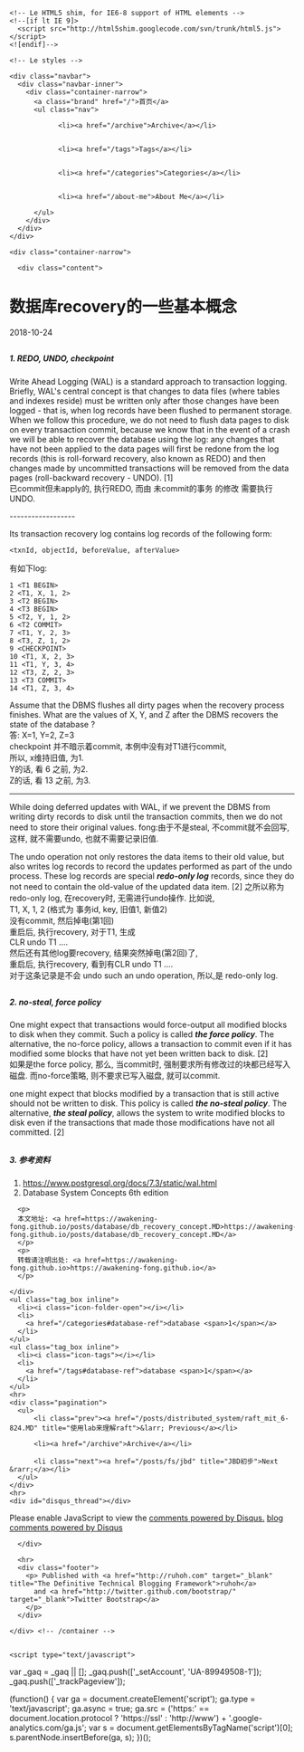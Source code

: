 <!DOCTYPE html>
<html lang="en">
  <head>
    <meta charset="utf-8">
    <title>数据库recovery的一些基本概念</title>
    <meta name="viewport" content="width=device-width, initial-scale=1.0">
    <meta name="author" content="awaken_ing">

    <!-- Le HTML5 shim, for IE6-8 support of HTML elements -->
    <!--[if lt IE 9]>
      <script src="http://html5shim.googlecode.com/svn/trunk/html5.js"></script>
    <![endif]-->

    <!-- Le styles -->
<link href='/assets/stylesheets/bootstrap.min-cda5ce8bd759b8186e71e4929410abbf.css' type='text/css' rel='stylesheet' media='all'>
<link href='/assets/stylesheets/style-e81fa375b231bedf6cb2dbc6653570cc.css' type='text/css' rel='stylesheet' media='all'>
<link href='/assets/stylesheets/google_prettify/sons-of-obsidian-afb0925bfa2d994f17dab93e13fbf999.css' type='text/css' rel='stylesheet' media='all'>
    <!-- Le fav and touch icons -->
  <!-- Update these with your own images
    <link rel="shortcut icon" href="images/favicon.ico">
    <link rel="apple-touch-icon" href="images/apple-touch-icon.png">
    <link rel="apple-touch-icon" sizes="72x72" href="images/apple-touch-icon-72x72.png">
    <link rel="apple-touch-icon" sizes="114x114" href="images/apple-touch-icon-114x114.png">
  -->
  </head>

  <body>

    <div class="navbar">
      <div class="navbar-inner">
        <div class="container-narrow">
          <a class="brand" href="/">首页</a>
          <ul class="nav">
              
                <li><a href="/archive">Archive</a></li>
              
              
                <li><a href="/tags">Tags</a></li>
              
              
                <li><a href="/categories">Categories</a></li>
              
              
                <li><a href="/about-me">About Me</a></li>
              
          </ul>
        </div>
      </div>
    </div>

    <div class="container-narrow">

      <div class="content">
        
<div class="page-header">
  <h1>数据库recovery的一些基本概念 </h1>
</div>

<div class="row-fluid post-full">
  <div class="span12">
    <div class="date">
      <span>2018-10-24</strong>
    </div>
    <div class="content">
      <h2 id="toc_0"><h5>1. REDO, UNDO, checkpoint</h4></h2>

<p>Write Ahead Logging (WAL) is a standard approach to transaction logging.  Briefly, WAL&#39;s central concept is that changes to data files (where tables and indexes reside) must be written only after those changes have been logged - that is, when log records have been flushed to permanent storage. When we follow this procedure, we do not need to flush data pages to disk on every transaction commit, because we know that in the event of a crash we will be able to recover the database using the log: any changes that have not been applied to the data pages will first be redone from the log records (this is roll-forward recovery, also known as REDO) and then changes made by uncommitted transactions will be removed from the data pages (roll-backward recovery - UNDO).  [1]<br>
已commit但未apply的, 执行REDO, 而由 未commit的事务 的修改 需要执行UNDO.   </p>

<p>------------------ </p>

<p>Its transaction recovery log contains log records of the following form:<br>
<code>
&lt;txnId, objectId, beforeValue, afterValue&gt;
</code></p>

<p>有如下log:</p>

<pre><code>1 &lt;T1 BEGIN&gt;
2 &lt;T1, X, 1, 2&gt;
3 &lt;T2 BEGIN&gt;
4 &lt;T3 BEGIN&gt;
5 &lt;T2, Y, 1, 2&gt;
6 &lt;T2 COMMIT&gt;
7 &lt;T1, Y, 2, 3&gt;
8 &lt;T3, Z, 1, 2&gt;
9 &lt;CHECKPOINT&gt;
10 &lt;T1, X, 2, 3&gt;
11 &lt;T1, Y, 3, 4&gt;
12 &lt;T3, Z, 2, 3&gt;
13 &lt;T3 COMMIT&gt;
14 &lt;T1, Z, 3, 4&gt;
</code></pre>

<p>Assume that the DBMS flushes all dirty pages when the recovery process finishes. What are the values of X, Y, and Z after the DBMS recovers the state of the database ?<br>
答: X=1, Y=2, Z=3<br>
checkpoint 并不暗示着commit, 本例中没有对T1进行commit,<br>
所以, x维持旧值, 为1.<br>
Y的话, 看 6 <T2 COMMIT> 之前, 为2.<br>
Z的话, 看 13 <T3 COMMIT>之前, 为3.  </p>

<hr>

<p>While doing deferred updates with WAL, if we prevent the DBMS from writing dirty records to disk until the transaction commits, then we do not need to store their original values.
fong:由于不是steal, 不commit就不会回写, 这样, 就不需要undo, 也就不需要记录旧值.</p>

<p>The undo operation not only restores the data items to their old value,
but also writes log records to record the updates performed as part of the undo process. These log records are special <strong><em>redo-only log</em></strong> records, since they do not need to contain the old-value of the updated data item. [2]
之所以称为 redo-only log, 在recovery时, 无需进行undo操作.
比如说,<br>
T1, X, 1, 2  (格式为 事务id, key, 旧值1, 新值2)<br>
没有commit, 然后掉电(第1回)<br>
重启后, 执行recovery, 对于T1, 生成<br>
CLR undo T1 ....<br>
然后还有其他log要recovery, 结果突然掉电(第2回)了,<br>
重启后, 执行recovery, 看到有CLR undo T1 ....<br>
对于这条记录是不会 undo such an undo operation, 所以,是 redo-only log.</p>

<h2 id="toc_1"><h5>2. no-steal, force policy</h4></h2>

<p>One might expect that transactions would force-output all modified blocks to disk when they commit. Such a policy is called <strong><em>the force policy</em></strong>. The alternative, the no-force policy, allows a transaction to commit even if it has modified some blocks that have not yet been written back to disk. [2]<br>
如果是the force policy, 那么, 当commit时, 强制要求所有修改过的块都已经写入磁盘. 而no-force策略, 则不要求已写入磁盘, 就可以commit.  </p>

<p>one might expect that blocks modified by a transaction that is still active should not be written to disk. This policy is called <strong><em>the no-steal policy</em></strong>. The alternative, <strong><em>the steal policy</em></strong>, allows the system to write modified blocks to disk even if the transactions that made those modifications have not all committed. [2]  </p>

<h2 id="toc_2"><h5>3. 参考资料</h4></h2>

<ol>
<li><a href="https://www.postgresql.org/docs/7.3/static/wal.html">https://www.postgresql.org/docs/7.3/static/wal.html</a></li>
<li>Database System Concepts 6th edition</li>
</ol>

	  <p>
	  本文地址: <a href=https://awakening-fong.github.io/posts/database/db_recovery_concept.MD>https://awakening-fong.github.io/posts/database/db_recovery_concept.MD</a>
	  </p>
	  <p>
	  转载请注明出处: <a href=https://awakening-fong.github.io>https://awakening-fong.github.io</a>
	  </p>
	  
    </div>
    <ul class="tag_box inline">
      <li><i class="icon-folder-open"></i></li>
      <li>
        <a href="/categories#database-ref">database <span>1</span></a>
      </li>
    </ul>
    <ul class="tag_box inline">
      <li><i class="icon-tags"></i></li>
      <li>
        <a href="/tags#database-ref">database <span>1</span></a>
      </li>
    </ul>
    <hr>
    <div class="pagination">
      <ul>
          <li class="prev"><a href="/posts/distributed_system/raft_mit_6-824.MD" title="使用lab来理解raft">&larr; Previous</a></li>

          <li><a href="/archive">Archive</a></li>

          <li class="next"><a href="/posts/fs/jbd" title="JBD初步">Next &rarr;</a></li>
      </ul>
    </div>
    <hr>
    <div id="disqus_thread"></div>
<script>
    var disqus_developer = 1;
    var disqus_shortname = 'awakening-fong'; // required: replace example with your forum shortname
    /* * * DON'T EDIT BELOW THIS LINE * * */
    (function() {
        var dsq = document.createElement('script'); dsq.type = 'text/javascript'; dsq.async = true;
        dsq.src = '//' + disqus_shortname + '.disqus.com/embed.js';
        (document.getElementsByTagName('head')[0] || document.getElementsByTagName('body')[0]).appendChild(dsq);
    })();
</script>
<noscript>Please enable JavaScript to view the <a href="http://disqus.com/?ref_noscript">comments powered by Disqus.</a></noscript>
<a href="http://disqus.com" class="dsq-brlink">blog comments powered by <span class="logo-disqus">Disqus</span></a>

  </div>
</div>


      </div>

      <hr>
      <div class="footer">
        <p> Published with <a href="http://ruhoh.com" target="_blank" title="The Definitive Technical Blogging Framework">ruhoh</a>
          and <a href="http://twitter.github.com/bootstrap/" target="_blank">Twitter Bootstrap</a>
        </p>
      </div>

    </div> <!-- /container -->

    
    <script type="text/javascript">

  var _gaq = _gaq || [];
  _gaq.push(['_setAccount', 'UA-89949508-1']);
  _gaq.push(['_trackPageview']);
  

  (function() {
    var ga = document.createElement('script'); ga.type = 'text/javascript'; ga.async = true;
    ga.src = ('https:' == document.location.protocol ? 'https://ssl' : 'http://www') + '.google-analytics.com/ga.js';
    var s = document.getElementsByTagName('script')[0]; s.parentNode.insertBefore(ga, s);
  })();

</script>


    
  </body>
</html>
